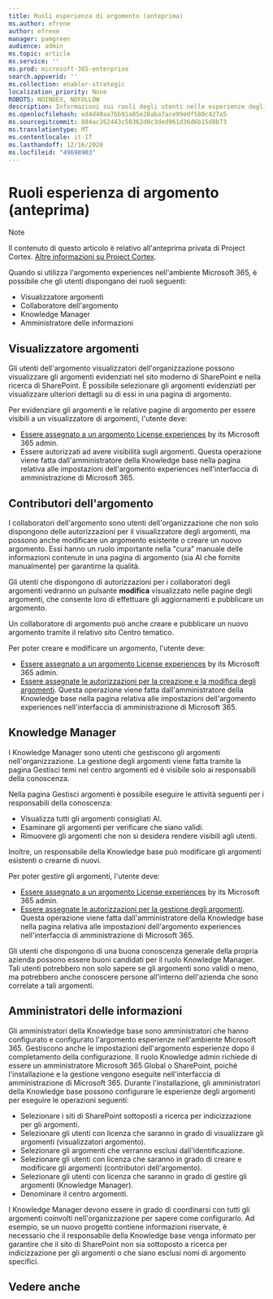 ```yaml
---
title: Ruoli esperienza di argomento (anteprima)
ms.author: efrene
author: efrene
manager: pamgreen
audience: admin
ms.topic: article
ms.service: ''
ms.prod: microsoft-365-enterprise
search.appverid: ''
ms.collection: enabler-strategic
localization_priority: None
ROBOTS: NOINDEX, NOFOLLOW
description: Informazioni sui ruoli degli utenti nelle esperienze degli argomenti.
ms.openlocfilehash: ed4d40aa7bb91a85e28aba7ace99edf580c427a5
ms.sourcegitcommit: 884ac262443c50362d0c3ded961d36d6b15d8b73
ms.translationtype: MT
ms.contentlocale: it-IT
ms.lasthandoff: 12/16/2020
ms.locfileid: "49698903"
---
```

# <a name="topic-experiences-roles-preview"></a>Ruoli esperienza di argomento (anteprima)

> [!Note] 
> Il contenuto di questo articolo è relativo all'anteprima privata di Project Cortex. [Altre informazioni su Project Cortex](https://aka.ms/projectcortex).


Quando si utilizza l'argomento experiences nell'ambiente Microsoft 365, è possibile che gli utenti dispongano dei ruoli seguenti:
-   Visualizzatore argomenti
-   Collaboratore dell'argomento
-   Knowledge Manager
-   Amministratore delle informazioni

## <a name="topic-viewer"></a>Visualizzatore argomenti

Gli utenti dell'argomento visualizzatori dell'organizzazione possono visualizzare gli argomenti evidenziati nel sito moderno di SharePoint e nella ricerca di SharePoint. È possibile selezionare gli argomenti evidenziati per visualizzare ulteriori dettagli su di essi in una pagina di argomento. 

Per evidenziare gli argomenti e le relative pagine di argomento per essere visibili a un visualizzatore di argomenti, l'utente deve:
-   [Essere assegnato a un argomento License experiences](https://docs.microsoft.com/microsoft-365/knowledge/set-up-topic-experiences#assign-licenses) by its Microsoft 365 admin.
-   Essere autorizzati ad avere visibilità sugli argomenti. Questa operazione viene fatta dall'amministratore della Knowledge base nella pagina relativa alle impostazioni dell'argomento experiences nell'interfaccia di amministrazione di Microsoft 365.


## <a name="topic-contributors"></a>Contributori dell'argomento

I collaboratori dell'argomento sono utenti dell'organizzazione che non solo dispongono delle autorizzazioni per il visualizzatore degli argomenti, ma possono anche modificare un argomento esistente o creare un nuovo argomento. Essi hanno un ruolo importante nella "cura" manuale delle informazioni contenute in una pagina di argomento (sia AI che fornite manualmente) per garantirne la qualità.

Gli utenti che dispongono di autorizzazioni per i collaboratori degli argomenti vedranno un pulsante **modifica** visualizzato nelle pagine degli argomenti, che consente loro di effettuare gli aggiornamenti e pubblicare un argomento.

Un collaboratore di argomento può anche creare e pubblicare un nuovo argomento tramite il relativo sito Centro tematico.

Per poter creare e modificare un argomento, l'utente deve:

-   [Essere assegnato a un argomento License experiences](https://docs.microsoft.com/microsoft-365/knowledge/set-up-topic-experiences#assign-licenses) by its Microsoft 365 admin.
-   [Essere assegnate le autorizzazioni per la creazione e la modifica degli argomenti](https://docs.microsoft.com/microsoft-365/knowledge/topic-experiences-user-permissions#change-who-has-permissions-to-do-tasks-on-the-topic-center). Questa operazione viene fatta dall'amministratore della Knowledge base nella pagina relativa alle impostazioni dell'argomento experiences nell'interfaccia di amministrazione di Microsoft 365.

## <a name="knowledge-managers"></a>Knowledge Manager

I Knowledge Manager sono utenti che gestiscono gli argomenti nell'organizzazione.  La gestione degli argomenti viene fatta tramite la pagina Gestisci temi nel centro argomenti ed è visibile solo ai responsabili della conoscenza.

Nella pagina Gestisci argomenti è possibile eseguire le attività seguenti per i responsabili della conoscenza:
-   Visualizza tutti gli argomenti consigliati AI.
-   Esaminare gli argomenti per verificare che siano validi.
-   Rimuovere gli argomenti che non si desidera rendere visibili agli utenti.


Inoltre, un responsabile della Knowledge base può modificare gli argomenti esistenti o crearne di nuovi.

Per poter gestire gli argomenti, l'utente deve:
-   [Essere assegnato a un argomento License experiences](https://docs.microsoft.com/microsoft-365/knowledge/set-up-topic-experiences#assign-licenses) by its Microsoft 365 admin.
-   [Essere assegnate le autorizzazioni per la gestione degli argomenti](https://docs.microsoft.com/microsoft-365/knowledge/topic-experiences-user-permissions#change-who-has-permissions-to-do-tasks-on-the-topic-center). Questa operazione viene fatta dall'amministratore della Knowledge base nella pagina relativa alle impostazioni dell'argomento experiences nell'interfaccia di amministrazione di Microsoft 365.

Gli utenti che dispongono di una buona conoscenza generale della propria azienda possono essere buoni candidati per il ruolo Knowledge Manager. Tali utenti potrebbero non solo sapere se gli argomenti sono validi o meno, ma potrebbero anche conoscere persone all'interno dell'azienda che sono correlate a tali argomenti.


## <a name="knowledge-admins"></a>Amministratori delle informazioni

Gli amministratori della Knowledge base sono amministratori che hanno configurato e configurato l'argomento esperienze nell'ambiente Microsoft 365. Gestiscono anche le impostazioni dell'argomento esperienze dopo il completamento della configurazione. Il ruolo Knowledge admin richiede di essere un amministratore Microsoft 365 Global o SharePoint, poiché l'installazione e la gestione vengono eseguite nell'interfaccia di amministrazione di Microsoft 365.
Durante l'installazione, gli amministratori della Knowledge base possono configurare le esperienze degli argomenti per eseguire le operazioni seguenti:

-   Selezionare i siti di SharePoint sottoposti a ricerca per indicizzazione per gli argomenti.
-   Selezionare gli utenti con licenza che saranno in grado di visualizzare gli argomenti (visualizzatori argomento).
-   Selezionare gli argomenti che verranno esclusi dall'identificazione.
-   Selezionare gli utenti con licenza che saranno in grado di creare e modificare gli argomenti (contributori dell'argomento).
-   Selezionare gli utenti con licenza che saranno in grado di gestire gli argomenti (Knowledge Manager).
-   Denominare il centro argomenti.

I Knowledge Manager devono essere in grado di coordinarsi con tutti gli argomenti coinvolti nell'organizzazione per sapere come configurarlo. Ad esempio, se un nuovo progetto contiene informazioni riservate, è necessario che il responsabile della Knowledge base venga informato per garantire che il sito di SharePoint non sia sottoposto a ricerca per indicizzazione per gli argomenti o che siano esclusi nomi di argomento specifici.


## <a name="see-also"></a>Vedere anche

